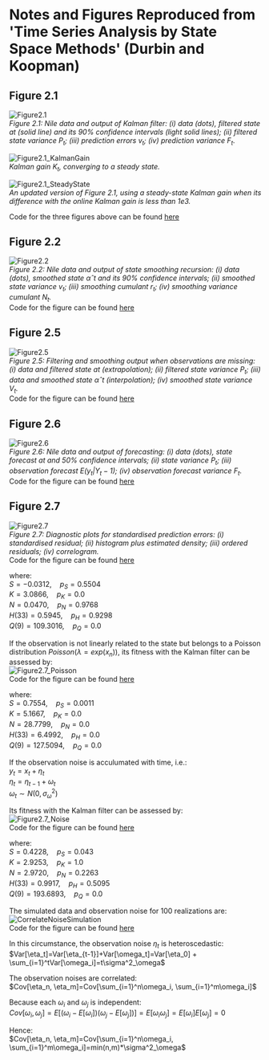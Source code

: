 # Notes and Figures Reproduced from 'Time Series Analysis by State Space Methods' (Durbin and Koopman)
## Figure 2.1
![Figure2.1](/DKBook/Figures/Fig_2_1.png)  
*Figure 2.1: Nile data and output of Kalman filter: (i) data (dots), filtered state at (solid line) and its 90% confidence intervals (light solid lines); (ii) filtered state variance $P_t$; (iii) prediction errors $v_t$; (iv) prediction variance $F_t$.*

![Figure2.1_KalmanGain](/DKBook/Figures/Fig_2_1_KalmanGain.png)  
*Kalman gain $K_t$, converging to a steady state.*

![Figure2.1_SteadyState](/DKBook/Figures/Fig_2_1_SteadyState.png)  
*An updated version of Figure 2.1, using a steady-state Kalman gain when its difference with the online Kalman gain is less than $1e3$.*  

Code for the three figures above can be found [here](/DKBook/Scripts/Figure_2_1.py)

## Figure 2.2
![Figure2.2](/DKBook/Figures/Fig_2_2.png)  
*Figure 2.2: Nile data and output of state smoothing recursion: (i) data (dots), smoothed state $αˆt$ and its 90% confidence intervals; (ii) smoothed state variance $v_t$; (iii) smoothing cumulant $r_t$; (iv) smoothing variance cumulant $N_t$.*  
Code for the figure can be found [here](/DKBook/Scripts/Figure_2_2.py)

## Figure 2.5
![Figure2.5](/DKBook/Figures/Fig_2_5.png)  
*Figure 2.5: Filtering and smoothing output when observations are missing: (i) data and filtered state at (extrapolation); (ii) filtered state variance $P_t$; (iii) data and smoothed state $αˆt$ (interpolation); (iv) smoothed state variance $V_t$.*  
Code for the figure can be found [here](/DKBook/Scripts/Figure_2_5.py)

## Figure 2.6
![Figure2.6](/DKBook/Figures/Fig_2_6.png)  
*Figure 2.6: Nile data and output of forecasting: (i) data (dots), state forecast at and 50% confidence intervals; (ii) state variance $P_t$; (iii) observation forecast $E(y_t|Y_t−1)$; (iv) observation forecast variance $F_t$.*  
Code for the figure can be found [here](/DKBook/Scripts/Figure_2_6.py)

## Figure 2.7
![Figure2.7](/DKBook/Figures/Fig_2_7.png)  
*Figure 2.7: Diagnostic plots for standardised prediction errors: (i) standardised residual; (ii) histogram plus estimated density; (iii) ordered residuals; (iv) correlogram.*  
Code for the figure can be found [here](/DKBook/Scripts/Figure_2_7.py)

where:  
$S =  -0.0312, \quad p_S=0.5504$  
$K =  3.0866,\quad p_K=0.0$  
$N =  0.0470, \quad p_N=0.9768$  
$H(33) =  0.5945, \quad p_H=0.9298$  
$Q(9) =  109.3016, \quad p_Q=0.0$  

If the observation is not linearly related to the state but belongs to a Poisson distribution $Poisson(\lambda = exp(x_n))$, its fitness with the Kalman filter can be assessed by:  
![Figure2.7_Poisson](/DKBook/Figures/Fig_2_7_PoissonData.png)  
Code for the figure can be found [here](/DKBook/Scripts/Figure_2_7_Poisson.py)

where:   
$S =  0.7554, \quad p_S=0.0011$  
$K =  5.1667,\quad p_K=0.0$  
$N =  28.7799, \quad p_N=0.0$  
$H(33) =  6.4992, \quad p_H=0.0$  
$Q(9) =  127.5094, \quad p_Q=0.0$  


If the observation noise is acculumated with time, i.e.:  
$y_t = x_t + \eta_t$  
$\eta_t = \eta_{t-1} + \omega_t$  
$\omega_t \sim N(0, \sigma^2_\omega)$

Its fitness with the Kalman filter can be assessed by:  
![Figure2.7_Noise](/DKBook/Figures/Fig_2_7_CorrelateNoise.png)   
Code for the figure can be found [here](/DKBook/Scripts/Figure_2_7_Noise.py)

where:   
$S =  0.4228, \quad p_S=0.043$  
$K =  2.9253,\quad p_K=1.0$  
$N =  2.9720, \quad p_N=0.2263$  
$H(33) =  0.9917, \quad p_H=0.5095$  
$Q(9) =  193.6893, \quad p_Q=0.0$  

The simulated data and observation noise for 100 realizations are:  
![CorrelateNoiseSimulation](/DKBook/Figures/CorrelatedNoise.png)  
Code for the figure can be found [here](/DKBook/Scripts/CorrelatedNoise.py)

In this circumstance, the observation noise $\eta_t$ is heteroscedastic:  
$Var[\eta_t]=Var[\eta_{t-1}]+Var[\omega_t]=Var[\eta_0] + \sum_{i=1}^tVar[\omega_i]=t\sigma^2_\omega$

The observation noises are correlated:  
$Cov[\eta_n, \eta_m]=Cov[\sum_{i=1}^n\omega_i, \sum_{i=1}^m\omega_i]$  

Because each $\omega_i$ and $\omega_j$ is independent:  
$Cov[\omega_i,\omega_j]=E[(\omega_i-E[\omega_i])(\omega_j - E[\omega_j])]=E[\omega_i\omega_j]=E[\omega_i]E[\omega_j]=0$  

Hence:  
$Cov[\eta_n, \eta_m]=Cov[\sum_{i=1}^n\omega_i, \sum_{i=1}^m\omega_i]=min(n,m)*\sigma^2_\omega$
